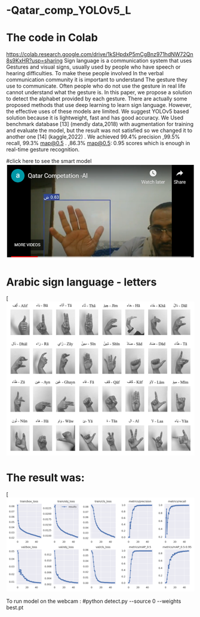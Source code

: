 # -Qatar_comp_YOLOv5_L

# The code in Colab 
https://colab.research.google.com/drive/1kSHpdxP5mCgBnz971hdNW72Qn8s9KxHR?usp=sharing
Sign language is a communication system that uses Gestures and visual signs, usually used by people who have speech or hearing difficulties. To make these people involved In the verbal communication community it is important to understand The gesture they use to communicate. Often people who do not use the gesture in real life cannot understand what the gesture is. In this paper, we propose a solution to detect the alphabet provided by each gesture. There are actually some proposed methods that use deep learning to learn sign language. However, the effective uses of these models are limited. We suggest YOLOv5 based solution because it is lightweight, fast and has good accuracy. We Used benchmark database [13] (mendly data,2018) with augmentation for training and evaluate the model, but the result was not satisfied so we changed it to another one [14] (kaggle,2022)  . We achieved 99.4% precision ,99.5% recall, 99.3% map@0.5 . ,86.3% map@0.5: 0.95 scores which is enough in real-time gesture recognition.

#click here to see the smart model
[![click here to see the smart model](https://github.com/Alrehawi/Qatar_comp_YOLOv5/blob/main/sheen.png)](https://www.youtube.com/embed/y_ViyiNd_0Y)
# Arabic sign language - letters
[![ARSlang ](https://github.com/Alrehawi/-Qatar_comp_YOLOv5_L/blob/main/Signs_32_New.png)

# The result was:
[![Result ](https://github.com/Alrehawi/-Qatar_comp_YOLOv5_L/blob/main/results.png)

To run model on the webcam :
#python detect.py --source 0 --weights best.pt


